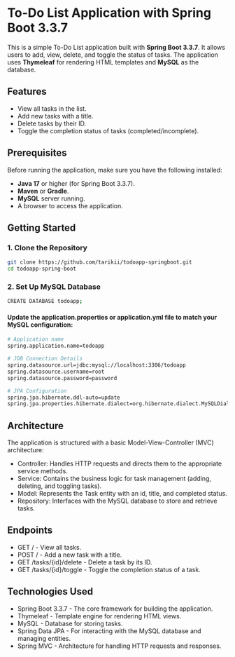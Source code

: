 # To-Do List Application with Spring Boot 3.3.7

This is a simple To-Do List application built with **Spring Boot 3.3.7**. It allows users to add, view, delete, and toggle the status of tasks. The application uses **Thymeleaf** for rendering HTML templates and **MySQL** as the database.

## Features
- View all tasks in the list.
- Add new tasks with a title.
- Delete tasks by their ID.
- Toggle the completion status of tasks (completed/incomplete).

## Prerequisites

Before running the application, make sure you have the following installed:

- **Java 17** or higher (for Spring Boot 3.3.7).
- **Maven** or **Gradle**.
- **MySQL** server running.
- A browser to access the application.

## Getting Started

### 1. Clone the Repository
```bash
git clone https://github.com/tarikii/todoapp-springboot.git
cd todoapp-spring-boot
```
### 2. Set Up MySQL Database
```bash
CREATE DATABASE todoapp;
```
#### Update the application.properties or application.yml file to match your MySQL configuration:
```bash
# Application name
spring.application.name=todoapp

# JDB Connection Details
spring.datasource.url=jdbc:mysql://localhost:3306/todoapp
spring.datasource.username=root
spring.datasource.password=password

# JPA Configuration
spring.jpa.hibernate.ddl-auto=update
spring.jpa.properties.hibernate.dialect=org.hibernate.dialect.MySQLDialect
```

## Architecture

The application is structured with a basic Model-View-Controller (MVC) architecture:
  - Controller: Handles HTTP requests and directs them to the appropriate service methods.
  - Service: Contains the business logic for task management (adding, deleting, and toggling tasks).
  - Model: Represents the Task entity with an id, title, and completed status.
  - Repository: Interfaces with the MySQL database to store and retrieve tasks.

## Endpoints
  - GET / - View all tasks.
  - POST / - Add a new task with a title.
  - GET /tasks/{id}/delete - Delete a task by its ID.
  - GET /tasks/{id}/toggle - Toggle the completion status of a task.

## Technologies Used
  - Spring Boot 3.3.7 - The core framework for building the application.
  - Thymeleaf - Template engine for rendering HTML views.
  - MySQL - Database for storing tasks.
  - Spring Data JPA - For interacting with the MySQL database and managing entities.
  - Spring MVC - Architecture for handling HTTP requests and responses.

